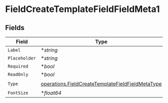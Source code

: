 # FieldCreateTemplateFieldFieldMeta1


## Fields

| Field                                                                                                                | Type                                                                                                                 | Required                                                                                                             | Description                                                                                                          |
| -------------------------------------------------------------------------------------------------------------------- | -------------------------------------------------------------------------------------------------------------------- | -------------------------------------------------------------------------------------------------------------------- | -------------------------------------------------------------------------------------------------------------------- |
| `Label`                                                                                                              | **string*                                                                                                            | :heavy_minus_sign:                                                                                                   | N/A                                                                                                                  |
| `Placeholder`                                                                                                        | **string*                                                                                                            | :heavy_minus_sign:                                                                                                   | N/A                                                                                                                  |
| `Required`                                                                                                           | **bool*                                                                                                              | :heavy_minus_sign:                                                                                                   | N/A                                                                                                                  |
| `ReadOnly`                                                                                                           | **bool*                                                                                                              | :heavy_minus_sign:                                                                                                   | N/A                                                                                                                  |
| `Type`                                                                                                               | [operations.FieldCreateTemplateFieldFieldMetaType](../../models/operations/fieldcreatetemplatefieldfieldmetatype.md) | :heavy_check_mark:                                                                                                   | N/A                                                                                                                  |
| `FontSize`                                                                                                           | **float64*                                                                                                           | :heavy_minus_sign:                                                                                                   | N/A                                                                                                                  |
